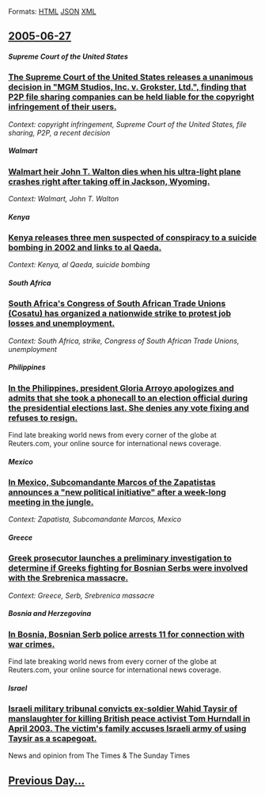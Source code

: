 
Formats: [HTML](2005/06/27/index.html)  [JSON](2005/06/27/index.json)  [XML](2005/06/27/index.xml)  

## [2005-06-27](/news/2005/06/27/index.md)

##### Supreme Court of the United States
### [ The Supreme Court of the United States releases a unanimous decision in "MGM Studios, Inc. v. Grokster, Ltd.", finding that P2P file sharing companies can be held liable for the copyright infringement of their users. ](/news/2005/06/27/the-supreme-court-of-the-united-states-releases-a-unanimous-decision-in-mgm-studios-inc-v-grokster-ltd-finding-that-p2p-file-sharin.md)
_Context: copyright infringement, Supreme Court of the United States, file sharing, P2P, a recent decision_

##### Walmart
### [ Walmart heir John T. Walton dies when his ultra-light plane crashes right after taking off in Jackson, Wyoming. ](/news/2005/06/27/walmart-heir-john-t-walton-dies-when-his-ultra-light-plane-crashes-right-after-taking-off-in-jackson-wyoming.md)
_Context: Walmart, John T. Walton_

##### Kenya
### [ Kenya releases three men suspected of conspiracy to a suicide bombing in 2002 and links to al Qaeda. ](/news/2005/06/27/kenya-releases-three-men-suspected-of-conspiracy-to-a-suicide-bombing-in-2002-and-links-to-al-qaeda.md)
_Context: Kenya, al Qaeda, suicide bombing_

##### South Africa
### [ South Africa's Congress of South African Trade Unions (Cosatu) has organized a nationwide strike to protest job losses and unemployment. ](/news/2005/06/27/south-africa-s-congress-of-south-african-trade-unions-cosatu-has-organized-a-nationwide-strike-to-protest-job-losses-and-unemployment.md)
_Context: South Africa, strike, Congress of South African Trade Unions, unemployment_

##### Philippines
### [ In the Philippines, president Gloria Arroyo apologizes and admits that she took a phonecall to an election official during the presidential elections last. She denies any vote fixing and refuses to resign. ](/news/2005/06/27/in-the-philippines-president-gloria-arroyo-apologizes-and-admits-that-she-took-a-phonecall-to-an-election-official-during-the-presidential.md)
Find late breaking world news from every corner of the globe at Reuters.com, your online source for international news coverage.

##### Mexico
### [ In Mexico, Subcomandante Marcos of the Zapatistas announces a "new political initiative" after a week-long meeting in the jungle. ](/news/2005/06/27/in-mexico-subcomandante-marcos-of-the-zapatistas-announces-a-new-political-initiative-after-a-week-long-meeting-in-the-jungle.md)
_Context: Zapatista, Subcomandante Marcos, Mexico_

##### Greece
### [ Greek prosecutor launches a preliminary investigation to determine if Greeks fighting for Bosnian Serbs were involved with the Srebrenica massacre. ](/news/2005/06/27/greek-prosecutor-launches-a-preliminary-investigation-to-determine-if-greeks-fighting-for-bosnian-serbs-were-involved-with-the-srebrenica-m.md)
_Context: Greece, Serb, Srebrenica massacre_

##### Bosnia and Herzegovina
### [ In Bosnia, Bosnian Serb police arrests 11 for connection with war crimes. ](/news/2005/06/27/in-bosnia-bosnian-serb-police-arrests-11-for-connection-with-war-crimes.md)
Find late breaking world news from every corner of the globe at Reuters.com, your online source for international news coverage.

##### Israel
### [ Israeli military tribunal convicts ex-soldier Wahid Taysir of manslaughter for killing British peace activist Tom Hurndall in April 2003. The victim's family accuses Israeli army of using Taysir as a scapegoat. ](/news/2005/06/27/israeli-military-tribunal-convicts-ex-soldier-wahid-taysir-of-manslaughter-for-killing-british-peace-activist-tom-hurndall-in-april-2003-t.md)
News and opinion from The Times &amp; The Sunday Times

## [Previous Day...](/news/2005/06/26/index.md)

